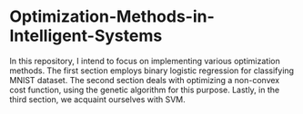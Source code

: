 # Optimization-Methods-in-Intelligent-Systems
In this repository, I intend to focus on implementing various optimization methods. The first section employs binary logistic regression for classifying MNIST dataset. The second section deals with optimizing a non-convex cost function, using the genetic algorithm for this purpose. Lastly, in the third section, we acquaint ourselves with SVM.
